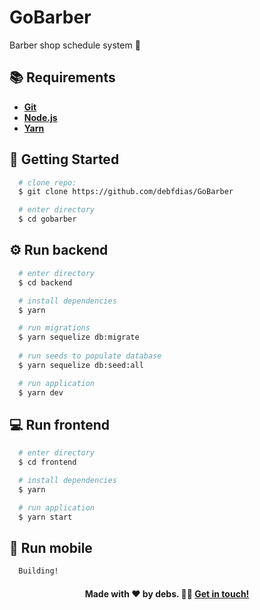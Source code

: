# GoBarber
Barber shop schedule system 💈


## :books: Requirements
- [**Git**](https://git-scm.com/)
- [**Node.js**](https://nodejs.org/en/)
- [**Yarn**](https://yarnpkg.com/)

## :rocket: Getting Started
``` bash
  # clone repo:
  $ git clone https://github.com/debfdias/GoBarber

  # enter directory
  $ cd gobarber
```

## :gear: Run backend
```bash
  # enter directory
  $ cd backend

  # install dependencies
  $ yarn

  # run migrations
  $ yarn sequelize db:migrate
  
  # run seeds to populate database
  $ yarn sequelize db:seed:all

  # run application
  $ yarn dev
```

## :computer: Run frontend
```bash
  # enter directory
  $ cd frontend

  # install dependencies
  $ yarn

  # run application
  $ yarn start
```

## :iphone: Run mobile
```bash
  Building!
```

<h4 align="center">
  Made with ❤️ by debs. 👋🏻 <a href="https://www.linkedin.com/in/debfdias/">Get in touch!</a>
</h4>



